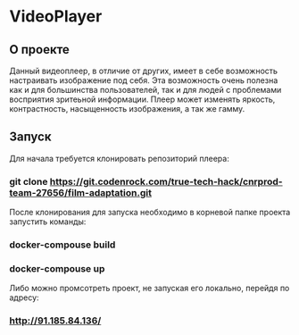 # VideoPlayer

## О проекте
Данный видеоплеер, в отличие от других, имеет в себе возможность настраивать изображение под себя. 
Эта возможность очень полезна как и для большинства пользователей, так и для людей с проблемами восприятия зритеьной информации.
Плеер может изменять яркость, контрастность, насыщенность изображения, а так же гамму.

## Запуск

Для начала требуется клонировать репозиторий плеера:
### git clone https://git.codenrock.com/true-tech-hack/cnrprod-team-27656/film-adaptation.git


После клонирования для запуска необходимо в корневой папке проекта запустить команды:
### docker-compouse build
### docker-compouse up

Либо можно промсотреть проект, не запуская его локально, перейдя по адресу:
### http://91.185.84.136/